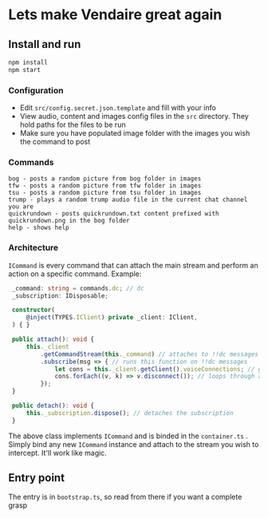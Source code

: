 # Lets make Vendaire great again

## Install and run

```js
npm install
npm start
```

### Configuration

- Edit `src/config.secret.json.template` and fill with your info
- View audio, content and images config files in the `src` directory. They hold paths for the files to be run
- Make sure you have populated image folder with the images you wish the command to post

### Commands

```
bog - posts a random picture from bog folder in images
tfw - posts a random picture from tfw folder in images
tsu - posts a random picture from tsu folder in images
trump - plays a random trump audio file in the current chat channel you are
quickrundown - posts quickrundown.txt content prefixed with quickrundown.png in the bog folder
help - shows help
```



### Architecture

`ICommand` is every command that can attach the main stream and perform an action on a specific command. Example: 

```ts
 _command: string = commands.dc; // dc
 _subscription: IDisposable;

 constructor(
     @inject(TYPES.IClient) private _client: IClient,
 ) { }

 public attach(): void {
     this._client
         .getCommandStream(this._command) // attaches to !!dc messages
         .subscribe(msg => { // runs this function on !!dc messages
             let cons = this._client.getClient().voiceConnections; // gets all voice connections
             cons.forEach((v, k) => v.disconnect()); // loops through and executes dc
         });
 }

 public detach(): void {
     this._subscription.dispose(); // detaches the subscription
 }

```



The above class implements `ICommand` and is binded in the `container.ts` . Simply bind any new `ICommand` instance and attach to the stream you wish to intercept. It'll work like magic. 



## Entry point

The entry is in `bootstrap.ts`, so read from there if you want a complete grasp